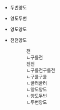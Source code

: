 - 두번양도
- 양도두번
- 양도양도
- 전전양도








    <pre>
        전
        ㄴ구를전
        전전
        ㄴ구를전구를전
        ㄴ구를구를
        ㄴ굴러굴러
        ㄴ양도양도
        ㄴ양도두번
        ㄴ두번양도


    </pre>